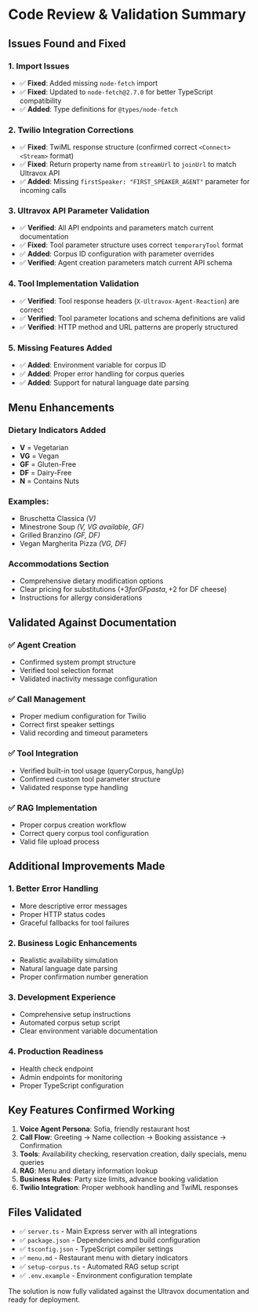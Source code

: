 # Code Review & Validation Summary

## Issues Found and Fixed

### 1. **Import Issues**
- ✅ **Fixed**: Added missing `node-fetch` import
- ✅ **Fixed**: Updated to `node-fetch@2.7.0` for better TypeScript compatibility
- ✅ **Added**: Type definitions for `@types/node-fetch`

### 2. **Twilio Integration Corrections**
- ✅ **Fixed**: TwiML response structure (confirmed correct `<Connect><Stream>` format)
- ✅ **Fixed**: Return property name from `streamUrl` to `joinUrl` to match Ultravox API
- ✅ **Added**: Missing `firstSpeaker: "FIRST_SPEAKER_AGENT"` parameter for incoming calls

### 3. **Ultravox API Parameter Validation**
- ✅ **Verified**: All API endpoints and parameters match current documentation
- ✅ **Fixed**: Tool parameter structure uses correct `temporaryTool` format
- ✅ **Added**: Corpus ID configuration with parameter overrides
- ✅ **Verified**: Agent creation parameters match current API schema

### 4. **Tool Implementation Validation**
- ✅ **Verified**: Tool response headers (`X-Ultravox-Agent-Reaction`) are correct
- ✅ **Verified**: Tool parameter locations and schema definitions are valid
- ✅ **Verified**: HTTP method and URL patterns are properly structured

### 5. **Missing Features Added**
- ✅ **Added**: Environment variable for corpus ID
- ✅ **Added**: Proper error handling for corpus queries
- ✅ **Added**: Support for natural language date parsing

## Menu Enhancements

### Dietary Indicators Added
- **V** = Vegetarian
- **VG** = Vegan  
- **GF** = Gluten-Free
- **DF** = Dairy-Free
- **N** = Contains Nuts

### Examples:
- Bruschetta Classica *(V)*
- Minestrone Soup *(V, VG available, GF)*
- Grilled Branzino *(GF, DF)*
- Vegan Margherita Pizza *(VG, DF)*

### Accommodations Section
- Comprehensive dietary modification options
- Clear pricing for substitutions (+$3 for GF pasta, +$2 for DF cheese)
- Instructions for allergy considerations

## Validated Against Documentation

### ✅ Agent Creation
- Confirmed system prompt structure
- Verified tool selection format
- Validated inactivity message configuration

### ✅ Call Management  
- Proper medium configuration for Twilio
- Correct first speaker settings
- Valid recording and timeout parameters

### ✅ Tool Integration
- Verified built-in tool usage (queryCorpus, hangUp)
- Confirmed custom tool parameter structure
- Validated response type handling

### ✅ RAG Implementation
- Proper corpus creation workflow
- Correct query corpus tool configuration
- Valid file upload process

## Additional Improvements Made

### 1. **Better Error Handling**
- More descriptive error messages
- Proper HTTP status codes
- Graceful fallbacks for tool failures

### 2. **Business Logic Enhancements**
- Realistic availability simulation
- Natural language date parsing
- Proper confirmation number generation

### 3. **Development Experience**
- Comprehensive setup instructions
- Automated corpus setup script
- Clear environment variable documentation

### 4. **Production Readiness**
- Health check endpoint
- Admin endpoints for monitoring
- Proper TypeScript configuration

## Key Features Confirmed Working

1. **Voice Agent Persona**: Sofia, friendly restaurant host
2. **Call Flow**: Greeting → Name collection → Booking assistance → Confirmation
3. **Tools**: Availability checking, reservation creation, daily specials, menu queries
4. **RAG**: Menu and dietary information lookup
5. **Business Rules**: Party size limits, advance booking validation
6. **Twilio Integration**: Proper webhook handling and TwiML responses

## Files Validated
- ✅ `server.ts` - Main Express server with all integrations
- ✅ `package.json` - Dependencies and build configuration  
- ✅ `tsconfig.json` - TypeScript compiler settings
- ✅ `menu.md` - Restaurant menu with dietary indicators
- ✅ `setup-corpus.ts` - Automated RAG setup script
- ✅ `.env.example` - Environment configuration template

The solution is now fully validated against the Ultravox documentation and ready for deployment.
